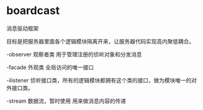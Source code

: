 # boardcast
消息驱动框架

目标是把服务器里面各个逻辑模块隔离开来，让服务器代码实现高内聚低耦合。

-observer 
  观察者类 用于管理注册的侦听对象和分发消息
  
-facade
  外观类 全局访问的唯一接口
  
-ilistener
  侦听接口类，所有的逻辑模块都拥有这个类的接口，做为模块唯一的对外接口类。
  
-stream
  数据流，暂时使用  用来做消息内容的传递
